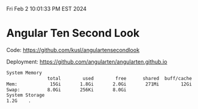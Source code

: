 Fri Feb  2 10:01:33 PM EST 2024

# Angular Ten Second Look

Code: https://github.com/kusl/angulartensecondlook

Deployment: https://github.com/angularten/angularten.github.io

```bash
System Memory
               total        used        free      shared  buff/cache   available
Mem:            15Gi       1.8Gi       2.0Gi       271Mi        12Gi        13Gi
Swap:          8.0Gi       256Ki       8.0Gi
System Storage
1.2G	.
```
